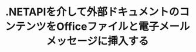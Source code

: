 ---
############################# Static ############################
layout: "auto-gen-gist"
draft: false
path: "ja/assembly/net/text/msg/"
otherformats: PDF HTML XPS TIFF MHTML TXT XAML EPUB SVG PS PCL XML OTT OXPS MD POT OTP DOC DOCX DOCM DOT DOTX DOTM RTF ODT OTT XLS XLT XLSX XLSM XLTX XLTM XLSB ODS PPT PPTX PPTM PPS PPSX PPSM  POTX POTM ODP EML EMLX 

############################# Head ############################
head_title: ".NETAPIを介して外部ドキュメントのコンテンツを電子メールとMSGファイルに挿入します"
head_description: "GroupDocs.Assembly .NET APIを使用すると、プログラマーは外部ドキュメントのコンテンツをPDF DOC、DOCX、RTF、XLSX、CSV、PPTX、EML、MSGおよびその他のファイル形式に動的に挿入できます。"

############################# Header ############################
title: ".NETAPIを介して外部ドキュメントのコンテンツをOfficeファイルと電子メールメッセージに挿入する"
description: "GroupDocs.Assembly .NET APIは、PDF DOCX、XLSX、CSV、PPTX、MSGなどのレポート、電子メール、およびOfficeドキュメントへの外部ドキュメントのコンテンツの動的挿入を完全にサポートします。"

######################### Download Button #######################
button:
    enable: true

############################# About ############################
about:
    enable: true
    title: ".NETを介して外部ドキュメントのコンテンツを他のファイル、レポート、および電子メールに挿入する方法は？"
    content: |
       ドキュメントまたはドキュメントファイルとは、ユーザーが後の段階で取得できるデジタルおよび非デジタルの情報セットを指します。コンピューターまたはデジタルドキュメントは、コンピューターシステム内に保存できるソフトウェアアプリケーションによって作成されたファイルです。通常、ワードプロセッサまたはテキストエディタは、コンピュータシステム上で電子ドキュメントを作成するために使用されます。 GroupDocs.Assembly for .NETは、ソフトウェア開発者がドキュメントの作成と管理を簡単に行うために使用できる強力なアプリケーションソフトウェアを作成するのに役立つ非常に便利なAPIです。これにより、ソフトウェア開発者は、外部ドキュメントのコンテンツをレポート、電子メール、およびOfficeドキュメントに動的に挿入できます。 PDF、HTML、Outlook電子メール、Microsoft Office Word、Excelワークシート、PowerPointプレゼンテーションなど、非常に一般的に使用されるドキュメントタイプのサポートを提供しました。さらに、ドキュメントページへのコンテンツの挿入、スプレッドシートセルへの挿入、コンテンツの編集または置換、プレゼンテーションスライドへのコンテンツの挿入など、ドキュメントコンテンツの挿入と編集に関連するいくつかの高度な機能が完全にサポートされています。 

############################# content ############################
steps:
    enable: true
    block:
    - title_left: ".NETを介して外部ドキュメントの内容をWordファイルに挿入する"
      content_left: |
       GroupDocs.Assembly .NET APIを使用すると、ソフトウェア開発者は外部ドキュメントのコンテンツをさまざまなタイプのドキュメントや電子メールメッセージに簡単に挿入できます。 以下の.NETコード例は、わずか数行のコードで外部ドキュメントのコンテンツをWord処理ドキュメントに挿入する方法を示しています。 

      title_right: "ドキュメントのコンテンツをMSGファイルに追加する方法"
      content_right: |
        * ソースオープンドキュメントテンプレートを設定する
        * 宛先のオープンドキュメントレポートを設定する
        * [DocumentAssembler](https://apireference.groupdocs.com/assembly/net/groupdocs.assembly/documentassembler) クラスのインスタンスを作成します
        * [AssembleDocument](https://apireference.groupdocs.com/assembly/net/groupdocs.assembly.documentassembler/assembledocument/methods/3) メソッドを呼び出して、開いたドキュメント形式でレポートを生成します。 それはサポートします
          * 指定されたソースパスからテンプレートドキュメントをロードします
          * 指定された単一または複数のソースからのデータをテンプレートドキュメントに入力します
          * 指定されたLoadSaveOptionsを使用して、結果ドキュメントをターゲットパスに保存します。
          * データソースオブジェクトに関する情報。

      gisthash: "c4dc0be4f8ab8c2ba4ee6a78673ca1cd"
      gistfile: "dynamic_documents_insertion_to_word_processing.cs"

    - title_left: ".NETを介して外部ドキュメントのコンテンツを電子メールに挿入する"
      content_left: |
       GroupDocs.Assembly .NET APIを使用すると、ドキュメント内のさまざまな種類のドキュメントタイプとコンテンツを追加および管理できます。 外部ドキュメントのコンテンツをさまざまなドキュメントタイプやメールファイル形式に動的に挿入できます。 次のC＃コードは、ユーザーが自分の.NETアプリ内のドキュメントと電子メールメッセージに外部ドキュメントのコンテンツを簡単に挿入できることを示しています。

      title_right: "C＃を介してドキュメントのコンテンツを電子メールメッセージに追加する"
      content_right: |
        * ソースオープンドキュメントテンプレートを設定する
        * 宛先のオープンドキュメントレポートを設定する
        * [DocumentAssembler](https://apireference.groupdocs.com/assembly/net/groupdocs.assembly/documentassembler) クラスのインスタンスを作成します
        * [AssembleDocument](https://apireference.groupdocs.com/assembly/net/groupdocs.assembly.documentassembler/assembledocument/methods/3) メソッドを呼び出して、開いたドキュメント形式でレポートを生成します。 それはサポートします
          * 指定されたソースパスからテンプレートドキュメントをロードします
          * 指定された単一または複数のソースからのデータをテンプレートドキュメントに入力します
          * 指定されたLoadSaveOptionsを使用して、結果ドキュメントをターゲットパスに保存します。
          * データソースオブジェクトに関する情報。

      gisthash: "8fe014550c5f05467da6910a7ee16f18"
      gistfile: "dynamic_documents_insertion_to_emails_dotnet.cs"

    - title_left: "システム要求"
      content_left: |
        GroupDocs.Assembly .NET APIは、すべての主要なプラットフォームとオペレーティングシステムでサポートされています。 完全なシステム要件ガイドについては、[システム要件](https://docs.groupdocs.com/assembly/net/system-requirements/) にアクセスしてください。以下のコードを実行する前に、次の前提条件がインストールされていることを確認してください。 システム：
         * オペレーティングシステム：Microsoft Windows、Linux、MacOS
         * 開発環境：Visual Studio、Xamarin、MonoDevelopなど
         * フレームワーク：.NETフレームワーク、.NET標準、.NETコア、モノラル
         * [NuGet](https://www.nuget.org/packages/GroupDocs.Assembly/) から最新バージョンのGroupDocs.Assembly.NETAPIを入手します。
        
      title_right: "GroupDocs.Assemblyを使用する理由"
      content_right: |
        * ユーザーがテンプレートからカスタムドキュメントを作成できるようにします。
        * ドキュメントの作成と自動化に追加のソフトウェアは必要ありません
        * データソースに基づいて出力ドキュメントを生成する機能
        * レポートにドキュメントコンテンツを動的に挿入する
        * 電子メールの添付ファイルを動的に添付し、レポートにハイパーリンクを挿入します
        * 空の段落の自動削除
        * 複数のデータ形式の完全サポート
        * 動的な電子メールの添付ファイルのサポート

demos:
    enable: true
        

more_formats:
    enable: true


back_to_top:
    enable: true
---